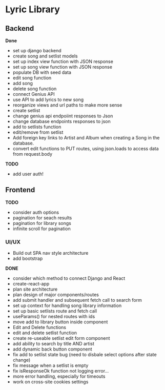 # Lyric Library

## Backend

**Done**
- set up django backend
- create song and setlist models
- set up index view function with JSON response
- set up song view function with JSON response
- populate DB with seed data
- edit song function
- add song
- delete song function
- connect Genius API
- use API to add lyrics to new song
- reorganize views and url paths to make more sense
- create setlist
- change genius api endpoiint responses to Json
- change database endpoints responses to json
- add to setlists function
- edit/remove from setlist 
- Add foreign key links to Artist and Album when creating a Song in the database.
- convert edit functions to PUT routes, using json.loads to access data from request.body

**TODO**
- add user auth!

## Frontend

**TODO**
- consider auth options
- pagination for seach results
- pagination for library songs
- infinite scroll for pagination


### UI/UX
- Build out SPA nav style architecture
- add bootstrap




**DONE**
- consider which method to connect Django and React
- create-react-app
- plan site architecture
- plan design of major components/routes
- add submit handler and subsequent fetch call to search form
- set up context for handling song library information
- set up basic setlists route and fetch call
- useParams() for nested routes with ids
- move add to library button inside <SongItem /> component
- Edit and Delete functions
- edit and delete setlist function
- create re-useable setlist edit form component
- add ability to search by title AND artist
- add dynamic back button component
- fix add to setlist state bug (need to disbale select options after state change)
- fix message when a setlist is empty
- fix isResponseOk function not logging error...
- more error handling, especially for timeouts
- work on cross-site cookies settings